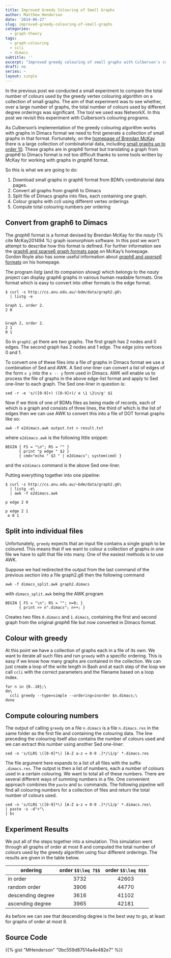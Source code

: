 ```yaml
---
title: Improved Greedy Colouring of Small Graphs
author: Matthew Henderson
date: '2014-06-27'
slug: improved-greedy-colouring-of-small-graphs
categories:
  - graph-theory
tags:
  - graph-colouring
  - ccli
  - dimacs
subtitle: ''
excerpt: "Improved greedy colouring of small graphs with Culberson's colouring programs."
draft: no
series: ~
layout: single
---
```


In the previous post we conducted a small experiment to compare the total
number of colours used by the greedy vertex colouring algorithm on a collection
of small graphs. The aim of that experiment was to see whether, over a large
number of graphs, the total number of colours used by different degree
orderings was significant. The tool we used was NetworkX. In this post we
revisit this experiment with Culberson’s colouring programs.

As Culberson’s implementation of the greedy colouring algorithm works with
graphs in Dimacs format we need to first generate a collection of small graphs
in that format. Fortunately, on the [homepage of Brendan McKay](http://cs.anu.edu.au/~bdm)
there is a large collection of combinatorial data, including
[small graphs up to order 10](http://cs.anu.edu.au/~bdm/data/graphs.html). These graphs are in *graph6*
format but translating a graph from *graph6* to Dimacs format is not too
difficult thanks to some tools written by McKay for working with graphs in
*graph6* format.

So this is what we are going to do:

1.  Download small graphs in graph6 format from BDM’s combinatorial data pages.
2.  Convert all graphs from graph6 to Dimacs
3.  Split file of Dimacs graphs into files, each containing one graph.
4.  Colour graphs with ccli using different vertex orderings
5.  Compute total colouring numbers per ordering

## Convert from graph6 to Dimacs

The *graph6* format is a format devised by Brendan McKay for the
*nauty* {% cite McKay201494 %} graph isomorphism software. In this post we
won’t attempt to describe how this format is defined. For further information
see the
[graph6 and sparse6 graph formats page](http://cs.anu.edu.au/~bdm/data/formats.html)
on McKay’s homepage. Gordon Royle also has some useful information about
[*graph6* and *sparse6* formats](http://staffhome.ecm.uwa.edu.au/~00013890/g6.html) on his homepage.

The program *listg* (and its companion *showg*) which belongs to the *nauty*
project can display graph6 graphs in various human readable formats. One format
which is easy to convert into other formats is the edge format.

    $ curl -s http://cs.anu.edu.au/~bdm/data/graph2.g6\
      | listg -e

    Graph 1, order 2.
    2 0


    Graph 2, order 2.
    2 1
    0 1

So in `graph2.g6` there are two graphs. The first graph has 2 nodes and 0 edges.
The second graph has 2 nodes and 1 edge. The edge joins vertices 0 and 1.

To convert one of these files into a file of graphs in Dimacs format we use
a combination of Sed and AWK. A Sed one-liner can convert a list of edges of
the form `x y` into the `x -- y` form used in Dimacs. AWK will enable us to
process the file of graphs in the above edge-list format and apply to Sed
one-liner to each graph. The Sed one-liner in question is:

    sed -r -e 's/([0-9]+) ([0-9]+)/ e \1 \2\n/g' $1

Now if we think of one of BDMs files as being made of records, each of
which is a graph and consists of three lines, the third of which is the list
of edges then we can use AWK to convert this into a file of DOT format graphs
like so:

    awk -f e2dimacs.awk output.txt > result.txt

where `e2dimacs.awk` is the following little snippet:

    BEGIN { FS = "\n"; RS = "" }
          { print "p edge " $2 }
          { cmd="echo " $3 " | e2dimacs"; system(cmd) }

and the `e2dimacs` command is the above Sed one-liner.

Putting everything together into one pipeline:

    $ curl -s http://cs.anu.edu.au/~bdm/data/graph2.g6\
      | listg -e\
      | awk -f e2dimacs.awk

    p edge 2 0

    p edge 2 1
     e 0 1

## Split into individual files

Unfortunately, `greedy` expects that an input file contains a single graph to
be coloured. This means that if we want to colour a collection of graphs in one
file we have to split that file into many. One of the easiest methods is to use
AWK.

Suppose we had redirected the output from the last command of the previous
section into a file graph2.g6 then the following command

    awk -f dimacs_split.awk graph2.dimacs

with `dimacs_split.awk` being the AWK program

    BEGIN { FS = "\n"; RS = ""; n=0; }
          { print >> n".dimacs"; n++; }

Creates two files `0.dimacs` and `1.dimacs`, containing the first and second
graph from the original *graph6* file but now converted in Dimacs format.

## Colour with greedy

At this point we have a collection of graphs each in a file of its own. We
want to iterate all such files and run `greedy` with a specific ordering. This
is easy if we know how many graphs are contained in the collection. We can
just create a loop of the write length in Bash and at each step of the loop
we call `ccli` with the correct parameters and the filename based on a loop
index.

    for n in {0..10};\
    do\
      ccli greedy --type=simple --ordering=inorder $n.dimacs;\
    done

## Compute colouring numbers

The output of calling `greedy` on a file `n.dimacs` is a file `n.dimacs.res`
in the same folder as the first file and containing the colouring data. The
line preceding the colouring itself also contains the number of colours used
and we can extract this number using another Sed one-liner:

    sed -n 's/CLRS \([0-9]*\) [A-Z a-z = 0-9 .]*/\1/p' *.dimacs.res

The file argument here expands to a list of all files with the suffix
`.dimacs.res`. The output is then a list of numbers, each a number of colours
used in a certain colouring. We want to total all of these numbers. There
are several different ways of summing numbers in a file. One convenient approach
combines the `paste` and `bc` commands. The following pipeline will find all
colouring numbers for a collection of files and return the total number of
colours used.

    sed -n 's/CLRS \([0-9]*\) [A-Z a-z = 0-9 .]*/\1/p' *.dimacs.res\
    | paste -s -d"+"\
    | bc

## Experiment Results

We put all of the steps together into a simulation. This simulation went through
all graphs of order at most 8 and computed the total number of colours used by
the greedy algorithm using four different orderings. The results are given in
the table below.

| ordering          | order `$$\leq 7$$` | order `$$\leq 8$$` |
|-------------------|:------------------:|:------------------:|
| in order          |        3732        |       42603        |
| random order      |        3906        |       44770        |
| descending degree |        3616        |       41102        |
| ascending degree  |        3965        |       42181        |

As before we can see that descending degree is the best way to go, at least for
graphs of order at most 8.

## Source Code

{{% gist "MHenderson" "0bc559d87514a4e482e7" %}}
